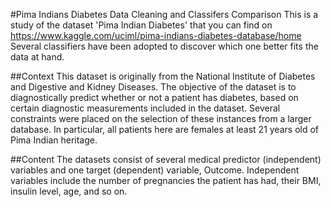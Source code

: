 #Pima Indians Diabetes Data Cleaning and Classifers Comparison
This is a study of the dataset 'Pima Indian Diabetes' that you can find on https://www.kaggle.com/uciml/pima-indians-diabetes-database/home
Several classifiers have been adopted to discover which one better fits the data at hand.

##Context
This dataset is originally from the National Institute of Diabetes and Digestive and Kidney Diseases. The objective of the dataset is to diagnostically predict whether or not a patient has diabetes, based on certain diagnostic measurements included in the dataset. Several constraints were placed on the selection of these instances from a larger database. In particular, all patients here are females at least 21 years old of Pima Indian heritage.

##Content
The datasets consist of several medical predictor (independent) variables and one target (dependent) variable, Outcome. Independent variables include the number of pregnancies the patient has had, their BMI, insulin level, age, and so on.